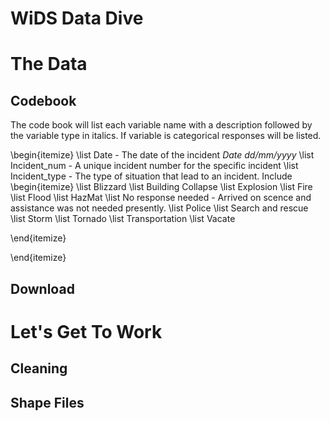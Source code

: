 # WiDS Data Dive 


# The Data
## Codebook
The code book will list each variable name with a description followed by the variable type in italics. If variable is categorical responses will be listed.

\begin{itemize}
  \list Date - The date of the incident *Date dd/mm/yyyy*
  \list Incident_num - A unique incident number for the specific incident
  \list Incident_type - The type of situation that lead to an incident. Include
  \begin{itemize}
      \list Blizzard
      \list Building Collapse
      \list Explosion
      \list Fire
      \list Flood
      \list HazMat
      \list No response needed - Arrived on scence and assistance was not needed presently.
      \list Police
      \list Search and rescue 
      \list Storm
      \list Tornado
      \list Transportation
      \list Vacate
  
  \end{itemize}

\end{itemize}
## Download


# Let's Get To Work
## Cleaning
## Shape Files